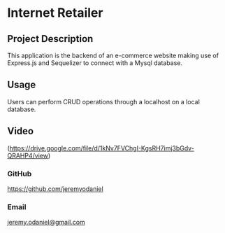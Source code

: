 # Internet Retailer

  ## Project Description
  This application is the backend of an e-commerce website making use of Express.js and Sequelizer to connect with a Mysql database.

  ## Usage
  Users can perform CRUD operations through a localhost on a local database.

  ## Video
  (https://drive.google.com/file/d/1kNv7FVChgI-KgsRH7imj3bGdv-QRAHP4/view)

  ### GitHub
  https://github.com/jeremyodaniel

  ### Email
  jeremy.odaniel@gmail.com

  

